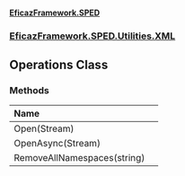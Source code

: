 #### [EficazFramework.SPED](EficazFrameworkSPED.md 'EficazFramework SPED')
### [EficazFramework.SPED.Utilities.XML](EficazFramework.SPED.Utilities.XML.md 'EficazFramework.SPED.Utilities.XML')

## Operations Class
### Methods

| Name | |
| :--- | :--- |
| Open(Stream) |  |
| OpenAsync(Stream) |  |
| RemoveAllNamespaces(string) |  |
